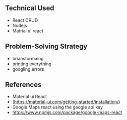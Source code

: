 
## Technical Used
- React CRUD
- Nodejs
- Matrial ui react




## Problem-Solving Strategy

- brianstormaing
- printing everything 
- googling errors





## References

- Material ui React
- (https://material-ui.com/getting-started/installation/)
- Google Maps react using the google api key 
- https://www.npmjs.com/package/google-maps-react





